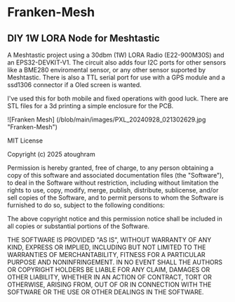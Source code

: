 # Franken-Mesh
## DIY 1W LORA Node for Meshtastic

A Meshtastic project using a 30dbm (1W) LORA Radio (E22-900M30S) and an EPS32-DEVKIT-V1.  The circuit also adds four I2C ports for other sensors like a BME280 enviromental sensor, or any other sensor suported by Meshtastic.  There is also a TTL serial port for use with a GPS module and a ssd1306 connector if a Oled screen is wanted.

I've used this for both mobile and fixed operations with good luck.  There are STL files for a 3d printing a simple enclosure for the PCB.

![Franken Mesh] (/blob/main/images/PXL_20240928_021302629.jpg "Franken-Mesh")

MIT License

Copyright (c) 2025 atoughram

Permission is hereby granted, free of charge, to any person obtaining a copy
of this software and associated documentation files (the "Software"), to deal
in the Software without restriction, including without limitation the rights
to use, copy, modify, merge, publish, distribute, sublicense, and/or sell
copies of the Software, and to permit persons to whom the Software is
furnished to do so, subject to the following conditions:

The above copyright notice and this permission notice shall be included in all
copies or substantial portions of the Software.

THE SOFTWARE IS PROVIDED "AS IS", WITHOUT WARRANTY OF ANY KIND, EXPRESS OR
IMPLIED, INCLUDING BUT NOT LIMITED TO THE WARRANTIES OF MERCHANTABILITY,
FITNESS FOR A PARTICULAR PURPOSE AND NONINFRINGEMENT. IN NO EVENT SHALL THE
AUTHORS OR COPYRIGHT HOLDERS BE LIABLE FOR ANY CLAIM, DAMAGES OR OTHER
LIABILITY, WHETHER IN AN ACTION OF CONTRACT, TORT OR OTHERWISE, ARISING FROM,
OUT OF OR IN CONNECTION WITH THE SOFTWARE OR THE USE OR OTHER DEALINGS IN THE
SOFTWARE.
